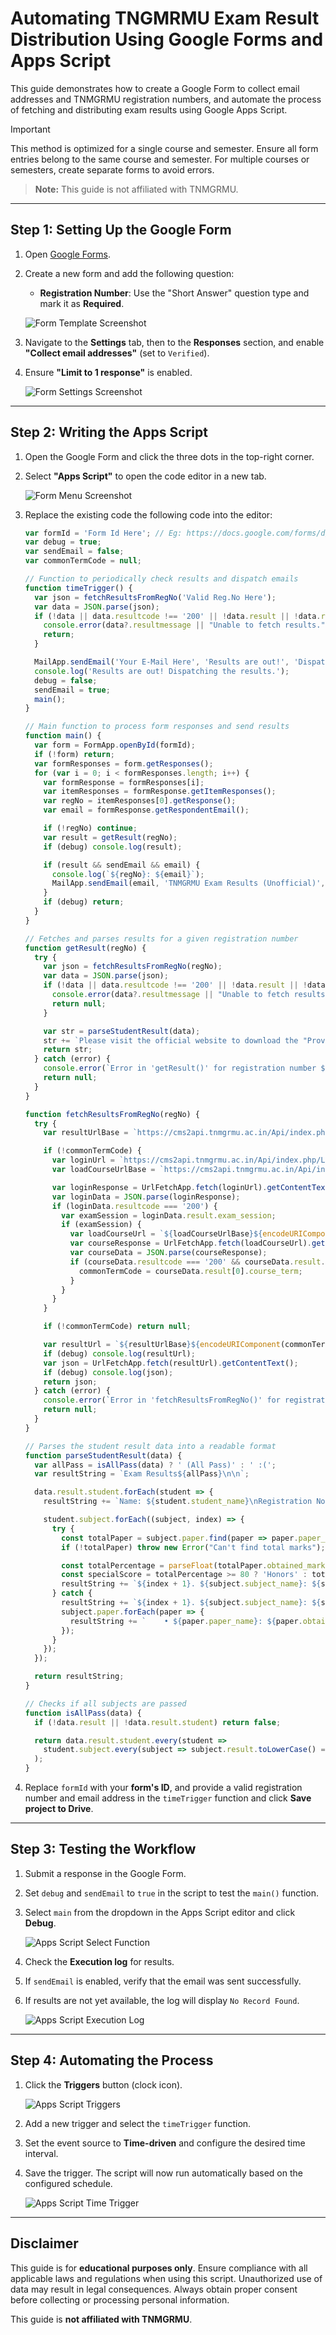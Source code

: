 # Automating TNGMRMU Exam Result Distribution Using Google Forms and Apps Script

This guide demonstrates how to create a Google Form to collect email addresses and TNMGRMU registration numbers, and automate the process of fetching and distributing exam results using Google Apps Script.

> [!IMPORTANT]
> This method is optimized for a single course and semester. Ensure all form entries belong to the same course and semester. For multiple courses or semesters, create separate forms to avoid errors.

> **Note:** This guide is not affiliated with TNMGRMU.

---

## Step 1: Setting Up the Google Form

1. Open [Google Forms](https://forms.google.com).
2. Create a new form and add the following question:
    - **Registration Number**: Use the "Short Answer" question type and mark it as **Required**.

    ![Form Template Screenshot](form-template.png)

3. Navigate to the **Settings** tab, then to the **Responses** section, and enable **"Collect email addresses"** (set to `Verified`).
4. Ensure **"Limit to 1 response"** is enabled.

    ![Form Settings Screenshot](form-settings.png)

---

## Step 2: Writing the Apps Script

1. Open the Google Form and click the three dots in the top-right corner.
2. Select **"Apps Script"** to open the code editor in a new tab.

    ![Form Menu Screenshot](form-menu.png)

3. Replace the existing code the following code into the editor:

    ```javascript
    var formId = 'Form Id Here'; // Eg: https://docs.google.com/forms/d/{id}/edit
    var debug = true;
    var sendEmail = false;
    var commonTermCode = null;

    // Function to periodically check results and dispatch emails
    function timeTrigger() {
      var json = fetchResultsFromRegNo('Valid Reg.No Here');
      var data = JSON.parse(json);
      if (!data || data.resultcode !== '200' || !data.result || !data.result.student) {
        console.error(data?.resultmessage || "Unable to fetch results.");
        return;
      }

      MailApp.sendEmail('Your E-Mail Here', 'Results are out!', 'Dispatching the results.');
      console.log('Results are out! Dispatching the results.');
      debug = false;
      sendEmail = true;
      main();
    }

    // Main function to process form responses and send results
    function main() {
      var form = FormApp.openById(formId);
      if (!form) return;
      var formResponses = form.getResponses();
      for (var i = 0; i < formResponses.length; i++) {
        var formResponse = formResponses[i];
        var itemResponses = formResponse.getItemResponses();
        var regNo = itemResponses[0].getResponse();
        var email = formResponse.getRespondentEmail();

        if (!regNo) continue;
        var result = getResult(regNo);
        if (debug) console.log(result);

        if (result && sendEmail && email) {
          console.log(`${regNo}: ${email}`);
          MailApp.sendEmail(email, 'TNMGRMU Exam Results (Unofficial)', result, { name: 'Automated Script' });
        }
        if (debug) return;
      }
    }

    // Fetches and parses results for a given registration number
    function getResult(regNo) {
      try {
        var json = fetchResultsFromRegNo(regNo);
        var data = JSON.parse(json);
        if (!data || data.resultcode !== '200' || !data.result || !data.result.student) {
          console.error(data?.resultmessage || "Unable to fetch results.");
          return null;
        }

        var str = parseStudentResult(data);
        str += `Please visit the official website to download the "Provisional Result PDF": https://cms2results.tnmgrmuexam.ac.in/#/ExamResult`
        return str;
      } catch (error) {
        console.error(`Error in 'getResult()' for registration number ${regNo}: ${error.message}`);
        return null;
      }
    }

    function fetchResultsFromRegNo(regNo) {
      try {
        var resultUrlBase = `https://cms2api.tnmgrmu.ac.in/Api/index.php/StudentPreview/previewGradeMarkAllCourse?registration_no=${regNo}&term_code=`;

        if (!commonTermCode) {
          var loginUrl = `https://cms2api.tnmgrmu.ac.in/Api/index.php/Login/appLogin?registration_no=${regNo}&login_type=result`;
          var loadCourseUrlBase = `https://cms2api.tnmgrmu.ac.in/Api/index.php/Login/loadCourseTerm?registration_no=${regNo}&exam_session=`;

          var loginResponse = UrlFetchApp.fetch(loginUrl).getContentText();
          var loginData = JSON.parse(loginResponse);
          if (loginData.resultcode === '200') {
            var examSession = loginData.result.exam_session;
            if (examSession) {
              var loadCourseUrl = `${loadCourseUrlBase}${encodeURIComponent(examSession)}`;
              var courseResponse = UrlFetchApp.fetch(loadCourseUrl).getContentText();
              var courseData = JSON.parse(courseResponse);
              if (courseData.resultcode === '200' && courseData.result.length > 0) {
                commonTermCode = courseData.result[0].course_term;
              }
            }
          }
        }

        if (!commonTermCode) return null;

        var resultUrl = `${resultUrlBase}${encodeURIComponent(commonTermCode)}`;
        if (debug) console.log(resultUrl);
        var json = UrlFetchApp.fetch(resultUrl).getContentText();
        if (debug) console.log(json);
        return json;
      } catch (error) {
        console.error(`Error in 'fetchResultsFromRegNo()' for registration number ${regNo}: ${error.message}`);
        return null;
      }
    }

    // Parses the student result data into a readable format
    function parseStudentResult(data) {
      var allPass = isAllPass(data) ? ' (All Pass)' : ' :(';
      var resultString = `Exam Results${allPass}\n\n`;

      data.result.student.forEach(student => {
        resultString += `Name: ${student.student_name}\nRegistration No: ${student.registration_no}\n\n`;

        student.subject.forEach((subject, index) => {
          try {
            const totalPaper = subject.paper.find(paper => paper.paper_name == 'TOTAL (THEORY+PRACTICAL/CLINICAL+VIVA) IN %');
            if (!totalPaper) throw new Error("Can't find total marks");

            const totalPercentage = parseFloat(totalPaper.obtained_mark);
            const specialScore = totalPercentage >= 80 ? 'Honors' : totalPercentage >= 75 ? 'Distinction' : '';
            resultString += `${index + 1}. ${subject.subject_name}: ${subject.result} (${totalPercentage.toFixed(1)}%) ${specialScore ? `- ${specialScore}` : ''}\n`;
          } catch {
            resultString += `${index + 1}. ${subject.subject_name}: ${subject.result}\n`;
            subject.paper.forEach(paper => {
              resultString += `    • ${paper.paper_name}: ${paper.obtained_mark}\n`;
            });
          }
        });
      });

      return resultString;
    }

    // Checks if all subjects are passed
    function isAllPass(data) {
      if (!data.result || !data.result.student) return false;

      return data.result.student.every(student =>
        student.subject.every(subject => subject.result.toLowerCase() === 'pass')
      );
    }
    ```
4. Replace `formId` with your **form's ID**, and provide a valid registration number and email address in the `timeTrigger` function and click **Save project to Drive**.

---

## Step 3: Testing the Workflow

1. Submit a response in the Google Form.
2. Set `debug` and `sendEmail` to `true` in the script to test the `main()` function.
3. Select `main` from the dropdown in the Apps Script editor and click **Debug**.

    ![Apps Script Select Function](script-select-fn.png)

4. Check the **Execution log** for results.
5. If `sendEmail` is enabled, verify that the email was sent successfully.
6. If results are not yet available, the log will display `No Record Found`.

    ![Apps Script Execution Log](script-exec-log.png)

---

## Step 4: Automating the Process

1. Click the **Triggers** button (clock icon).

    ![Apps Script Triggers](script-triggers.png)

2. Add a new trigger and select the `timeTrigger` function.
3. Set the event source to **Time-driven** and configure the desired time interval.
4. Save the trigger. The script will now run automatically based on the configured schedule.

    ![Apps Script Time Trigger](script-time-trigger.png)

---

## Disclaimer

This guide is for **educational purposes only**. Ensure compliance with all applicable laws and regulations when using this script. Unauthorized use of data may result in legal consequences. Always obtain proper consent before collecting or processing personal information.

This guide is **not affiliated with TNMGRMU**.
